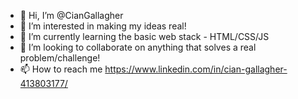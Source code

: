 - 👋 Hi, I’m @CianGallagher
- 👀 I’m interested in making my ideas real! 
- 🌱 I’m currently learning the basic web stack - HTML/CSS/JS
- 💞️ I’m looking to collaborate on anything that solves a real problem/challenge!
- 📫 How to reach me https://www.linkedin.com/in/cian-gallagher-413803177/

<!---
CianGallagher/CianGallagher is a ✨ special ✨ repository because its `README.md` (this file) appears on your GitHub profile.
You can click the Preview link to take a look at your changes.
--->
